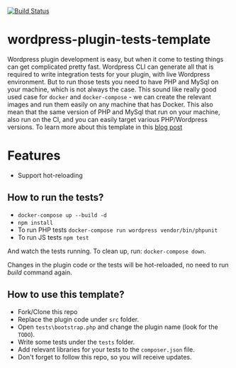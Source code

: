 [![Build Status](https://travis-ci.org/Soluto/wordpress-plugin-tests-template.svg?branch=master)](https://travis-ci.org/Soluto/wordpress-plugin-tests-template)

# wordpress-plugin-tests-template
Wordpress plugin development is easy, but when it come to testing things can get complicated pretty fast.
Wordpress CLI can generate all that is required to write integration tests for your plugin, with live Wordpress environment.
But to run those tests you need to have PHP and MySql on your machine, which is not always the case.
This sound like really good used case for `docker` and `docker-compose` - we can create the relevant images and run them easily on any machine that has Docker.
This also mean that the same version of PHP and MySql that run on your machine, also run on the CI, and you can easily target various PHP/Wordpress versions.
To learn more about this template in this [blog post](https://blog.solutotlv.com/testing-wordpress-plugins-easy/?utm_source=github)

# Features
* Support hot-reloading

## How to run the tests?
* `docker-compose up --build -d`
* `npm install`
* To run PHP tests `docker-compose run wordpress vendor/bin/phpunit`
* To run JS tests `npm test`

And watch the tests running.
To clean up, run: `docker-compose down`.

Changes in the plugin code or the tests will be hot-reloaded, no need to run _build_ command again.

## How to use this template?
* Fork/Clone this repo
* Replace the plugin code under `src` folder.
* Open `tests\bootstrap.php` and change the plugin name (look for the `TODO`).
* Write some tests under the `tests` folder.
* Add relevant libraries for your tests to the `composer.json` file.
* Don't forget to follow this repo, so you will receive updates.
